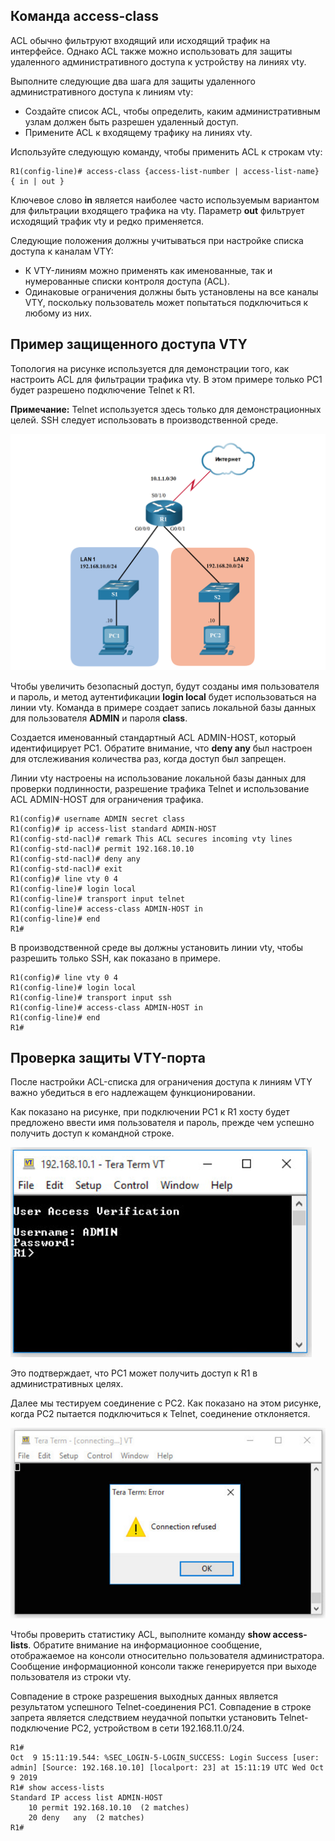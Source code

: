 <!-- 5.3.1 -->
## Команда access-class
ACL обычно фильтруют входящий или исходящий трафик на интерфейсе. Однако ACL также можно использовать для защиты удаленного административного доступа к устройству на линиях vty.

Выполните следующие два шага для защиты удаленного административного доступа к линиям vty:

* Создайте список ACL, чтобы определить, каким административным узлам должен быть разрешен удаленный доступ.
* Примените ACL к входящему трафику на линиях vty.

Используйте следующую команду, чтобы применить ACL к строкам vty:

```
R1(config-line)# access-class {access-list-number | access-list-name} { in | out } 
```

Ключевое слово **in** является наиболее часто используемым вариантом для фильтрации входящего трафика на vty. Параметр **out** фильтрует исходящий трафик vty и редко применяется.

Следующие положения должны учитываться при настройке списка доступа к каналам VTY:

* К VTY-линиям можно применять как именованные, так и нумерованные списки контроля доступа (ACL).
* Одинаковые ограничения должны быть установлены на все каналы VTY, поскольку пользователь может попытаться подключиться к любому из них.

<!-- 5.3.2 -->
## Пример защищенного доступа VTY
Топология на рисунке используется для демонстрации того, как настроить ACL для фильтрации трафика vty. В этом примере только PC1 будет разрешено подключение Telnet к R1.

**Примечание:** Telnet используется здесь только для демонстрационных целей. SSH следует использовать в производственной среде.

![](./assets/5.3.2.png)
<!-- /courses/ensa-dl/ae8e8c84-34fd-11eb-ba19-f1886492e0e4/aeb46402-34fd-11eb-ba19-f1886492e0e4/assets/c6223342-1c46-11ea-af56-e368b99e9723.svg -->

<!--
топология из 5.1.5 без применения списков ACL
-->


Чтобы увеличить безопасный доступ, будут созданы имя пользователя и пароль, и метод аутентификации **login local** будет использоваться на линии vty. Команда в примере создает запись локальной базы данных для пользователя **ADMIN** и пароля **class**.

Создается именованный стандартный ACL ADMIN-HOST, который идентифицирует PC1. Обратите внимание, что **deny any** был настроен для отслеживания количества раз, когда доступ был запрещен.

Линии vty настроены на использование локальной базы данных для проверки подлинности, разрешение трафика Telnet и использование ACL ADMIN-HOST для ограничения трафика.

```
R1(config)# username ADMIN secret class
R1(config)# ip access-list standard ADMIN-HOST
R1(config-std-nacl)# remark This ACL secures incoming vty lines
R1(config-std-nacl)# permit 192.168.10.10
R1(config-std-nacl)# deny any
R1(config-std-nacl)# exit
R1(config)# line vty 0 4
R1(config-line)# login local
R1(config-line)# transport input telnet
R1(config-line)# access-class ADMIN-HOST in
R1(config-line)# end
R1#
```

В производственной среде вы должны установить линии vty, чтобы разрешить только SSH, как показано в примере.

```
R1(config)# line vty 0 4
R1(config-line)# login local
R1(config-line)# transport input ssh
R1(config-line)# access-class ADMIN-HOST in
R1(config-line)# end
R1#
```

<!-- 5.3.3 -->
## Проверка защиты VTY-порта
После настройки ACL-списка для ограничения доступа к линиям VTY важно убедиться в его надлежащем функционировании.

Как показано на рисунке, при подключении PC1 к R1 хосту будет предложено ввести имя пользователя и пароль, прежде чем успешно получить доступ к командной строке.

![](./assets/5.3.3-1.png)

<!--
shows a Tera Term console window indicating that the remote SSH login was succesful
-->


Это подтверждает, что PC1 может получить доступ к R1 в административных целях.

Далее мы тестируем соединение с PC2. Как показано на этом рисунке, когда PC2 пытается подключиться к Telnet, соединение отклоняется.

![](./assets/5.3.3-2.png)

<!--
shows the Tera Term console connection was refused
-->

Чтобы проверить статистику ACL, выполните команду **show access-lists**. Обратите внимание на информационное сообщение, отображаемое на консоли относительно пользователя администратора. Сообщение информационной консоли также генерируется при выходе пользователя из строки vty.

Совпадение в строке разрешения выходных данных является результатом успешного Telnet-соединения PC1. Совпадение в строке запрета является следствием неудачной попытки установить Telnet-подключение PC2, устройством в сети 192.168.11.0/24.

```
R1#
Oct  9 15:11:19.544: %SEC_LOGIN-5-LOGIN_SUCCESS: Login Success [user: admin] [Source: 192.168.10.10] [localport: 23] at 15:11:19 UTC Wed Oct 9 2019
R1# show access-lists
Standard IP access list ADMIN-HOST
    10 permit 192.168.10.10  (2 matches) 
    20 deny   any  (2 matches) 
R1#
```

<!-- 5.3.4 
## Проверка синтаксиса - Защита портов VTY
Защитите линии vty для удаленного административного доступа.

![](./assets/5.3.4.PNG)

здесь задание 5.3.4-->

